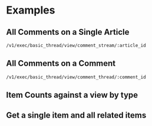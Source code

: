 # Examples

## All Comments on a Single Article

```
/v1/exec/basic_thread/view/comment_stream/:article_id
```

## All Comments on a Comment

```
/v1/exec/basic_thread/view/comment_thread/:comment_id
```

## Item Counts against a view by type


## Get a single item and all related items
